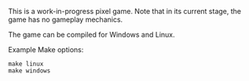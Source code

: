 This is a work-in-progress pixel game.
Note that in its current stage, the game has no gameplay mechanics.

The game can be compiled for Windows and Linux.

Example Make options:
```
make linux
make windows
```

